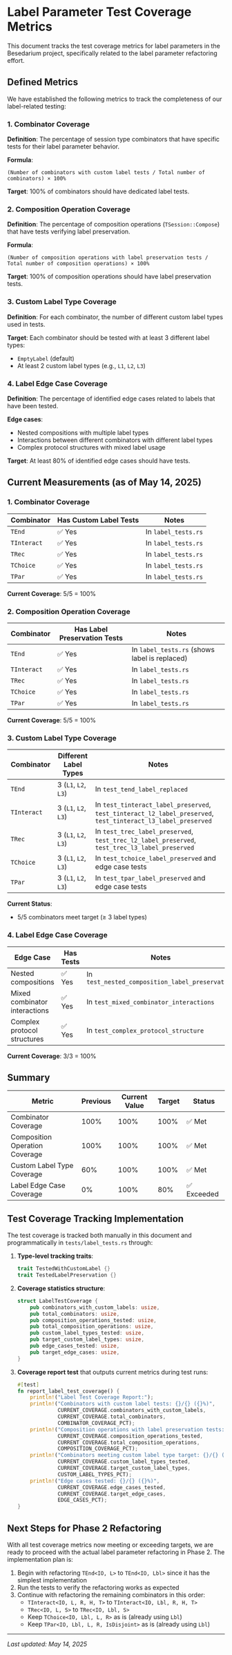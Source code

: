 # Label Parameter Test Coverage Metrics

This document tracks the test coverage metrics for label parameters in the Besedarium project, specifically related to the label parameter refactoring effort.

## Defined Metrics

We have established the following metrics to track the completeness of our label-related testing:

### 1. Combinator Coverage

**Definition**: The percentage of session type combinators that have specific tests for their label parameter behavior.

**Formula**: 
```
(Number of combinators with custom label tests / Total number of combinators) × 100%
```

**Target**: 100% of combinators should have dedicated label tests.

### 2. Composition Operation Coverage

**Definition**: The percentage of composition operations (`TSession::Compose`) that have tests verifying label preservation.

**Formula**: 
```
(Number of composition operations with label preservation tests / Total number of composition operations) × 100%
```

**Target**: 100% of composition operations should have label preservation tests.

### 3. Custom Label Type Coverage

**Definition**: For each combinator, the number of different custom label types used in tests.

**Target**: Each combinator should be tested with at least 3 different label types:
- `EmptyLabel` (default)
- At least 2 custom label types (e.g., `L1`, `L2`, `L3`)

### 4. Label Edge Case Coverage

**Definition**: The percentage of identified edge cases related to labels that have been tested.

**Edge cases**:
- Nested compositions with multiple label types
- Interactions between different combinators with different label types
- Complex protocol structures with mixed label usage

**Target**: At least 80% of identified edge cases should have tests.

## Current Measurements (as of May 14, 2025)

### 1. Combinator Coverage

| Combinator | Has Custom Label Tests | Notes |
|------------|------------------------|-------|
| `TEnd`     | ✅ Yes                | In `label_tests.rs` |
| `TInteract`| ✅ Yes                | In `label_tests.rs` |
| `TRec`     | ✅ Yes                | In `label_tests.rs` |
| `TChoice`  | ✅ Yes                | In `label_tests.rs` |
| `TPar`     | ✅ Yes                | In `label_tests.rs` |

**Current Coverage**: 5/5 = 100%

### 2. Composition Operation Coverage

| Combinator | Has Label Preservation Tests | Notes |
|------------|------------------------------|-------|
| `TEnd`     | ✅ Yes                       | In `label_tests.rs` (shows label is replaced) |
| `TInteract`| ✅ Yes                       | In `label_tests.rs` |
| `TRec`     | ✅ Yes                       | In `label_tests.rs` |
| `TChoice`  | ✅ Yes                       | In `label_tests.rs` |
| `TPar`     | ✅ Yes                       | In `label_tests.rs` |

**Current Coverage**: 5/5 = 100%

### 3. Custom Label Type Coverage

| Combinator | Different Label Types | Notes |
|------------|----------------------|-------|
| `TEnd`     | 3 (`L1`, `L2`, `L3`) | In `test_tend_label_replaced` |
| `TInteract`| 3 (`L1`, `L2`, `L3`) | In `test_tinteract_label_preserved`, `test_tinteract_l2_label_preserved`, `test_tinteract_l3_label_preserved` |
| `TRec`     | 3 (`L1`, `L2`, `L3`) | In `test_trec_label_preserved`, `test_trec_l2_label_preserved`, `test_trec_l3_label_preserved` |
| `TChoice`  | 3 (`L1`, `L2`, `L3`) | In `test_tchoice_label_preserved` and edge case tests |
| `TPar`     | 3 (`L1`, `L2`, `L3`) | In `test_tpar_label_preserved` and edge case tests |

**Current Status**:
- 5/5 combinators meet target (≥ 3 label types)

### 4. Label Edge Case Coverage

| Edge Case | Has Tests | Notes |
|-----------|-----------|-------|
| Nested compositions | ✅ Yes | In `test_nested_composition_label_preservation` |
| Mixed combinator interactions | ✅ Yes | In `test_mixed_combinator_interactions` |
| Complex protocol structures | ✅ Yes | In `test_complex_protocol_structure` |

**Current Coverage**: 3/3 = 100%

## Summary

| Metric | Previous | Current Value | Target | Status |
|--------|----------|--------------|--------|--------|
| Combinator Coverage | 100% | 100% | 100% | ✅ Met |
| Composition Operation Coverage | 100% | 100% | 100% | ✅ Met |
| Custom Label Type Coverage | 60% | 100% | 100% | ✅ Met |
| Label Edge Case Coverage | 0% | 100% | 80% | ✅ Exceeded |

## Test Coverage Tracking Implementation

The test coverage is tracked both manually in this document and programmatically in `tests/label_tests.rs` through:

1. **Type-level tracking traits**:
   ```rust
   trait TestedWithCustomLabel {}
   trait TestedLabelPreservation {}
   ```

2. **Coverage statistics structure**:
   ```rust
   struct LabelTestCoverage {
       pub combinators_with_custom_labels: usize,
       pub total_combinators: usize,
       pub composition_operations_tested: usize,
       pub total_composition_operations: usize,
       pub custom_label_types_tested: usize,
       pub target_custom_label_types: usize,
       pub edge_cases_tested: usize,
       pub target_edge_cases: usize,
   }
   ```

3. **Coverage report test** that outputs current metrics during test runs:
   ```rust
   #[test]
   fn report_label_test_coverage() {
       println!("Label Test Coverage Report:");
       println!("Combinators with custom label tests: {}/{} ({}%)", 
                CURRENT_COVERAGE.combinators_with_custom_labels, 
                CURRENT_COVERAGE.total_combinators,
                COMBINATOR_COVERAGE_PCT);
       println!("Composition operations with label preservation tests: {}/{} ({}%)", 
                CURRENT_COVERAGE.composition_operations_tested, 
                CURRENT_COVERAGE.total_composition_operations,
                COMPOSITION_COVERAGE_PCT);
       println!("Combinators meeting custom label type target: {}/{} ({}%)",
                CURRENT_COVERAGE.custom_label_types_tested,
                CURRENT_COVERAGE.target_custom_label_types,
                CUSTOM_LABEL_TYPES_PCT);
       println!("Edge cases tested: {}/{} ({}%)",
                CURRENT_COVERAGE.edge_cases_tested,
                CURRENT_COVERAGE.target_edge_cases,
                EDGE_CASES_PCT);
   }
   ```

## Next Steps for Phase 2 Refactoring

With all test coverage metrics now meeting or exceeding targets, we are ready to proceed with the actual label parameter refactoring in Phase 2. The implementation plan is:

1. Begin with refactoring `TEnd<IO, L>` to `TEnd<IO, Lbl>` since it has the simplest implementation
2. Run the tests to verify the refactoring works as expected
3. Continue with refactoring the remaining combinators in this order:
   - `TInteract<IO, L, R, H, T>` to `TInteract<IO, Lbl, R, H, T>`
   - `TRec<IO, L, S>` to `TRec<IO, Lbl, S>`
   - Keep `TChoice<IO, Lbl, L, R>` as is (already using `Lbl`)
   - Keep `TPar<IO, Lbl, L, R, IsDisjoint>` as is (already using `Lbl`)

---

*Last updated: May 14, 2025*